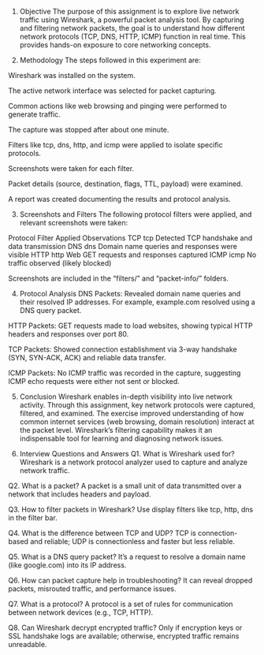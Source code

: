 1. Objective
The purpose of this assignment is to explore live network traffic using Wireshark, a powerful packet analysis tool. By capturing and filtering network packets, the goal is to understand how different network protocols (TCP, DNS, HTTP, ICMP) function in real time. This provides hands-on exposure to core networking concepts.

2. Methodology
The steps followed in this experiment are:

Wireshark was installed on the system.

The active network interface was selected for packet capturing.

Common actions like web browsing and pinging were performed to generate traffic.

The capture was stopped after about one minute.

Filters like tcp, dns, http, and icmp were applied to isolate specific protocols.

Screenshots were taken for each filter.

Packet details (source, destination, flags, TTL, payload) were examined.

A report was created documenting the results and protocol analysis.

3. Screenshots and Filters
The following protocol filters were applied, and relevant screenshots were taken:

Protocol	Filter Applied	Observations
TCP	tcp	Detected TCP handshake and data transmission
DNS	dns	Domain name queries and responses were visible
HTTP	http	Web GET requests and responses captured
ICMP	icmp	No traffic observed (likely blocked)

Screenshots are included in the “filters/” and “packet-info/” folders.

4. Protocol Analysis
DNS Packets: Revealed domain name queries and their resolved IP addresses. For example, example.com resolved using a DNS query packet.

HTTP Packets: GET requests made to load websites, showing typical HTTP headers and responses over port 80.

TCP Packets: Showed connection establishment via 3-way handshake (SYN, SYN-ACK, ACK) and reliable data transfer.

ICMP Packets: No ICMP traffic was recorded in the capture, suggesting ICMP echo requests were either not sent or blocked.

5. Conclusion
Wireshark enables in-depth visibility into live network activity. Through this assignment, key network protocols were captured, filtered, and examined. The exercise improved understanding of how common internet services (web browsing, domain resolution) interact at the packet level. Wireshark’s filtering capability makes it an indispensable tool for learning and diagnosing network issues.

6. Interview Questions and Answers
Q1. What is Wireshark used for?
Wireshark is a network protocol analyzer used to capture and analyze network traffic.

Q2. What is a packet?
A packet is a small unit of data transmitted over a network that includes headers and payload.

Q3. How to filter packets in Wireshark?
Use display filters like tcp, http, dns in the filter bar.

Q4. What is the difference between TCP and UDP?
TCP is connection-based and reliable; UDP is connectionless and faster but less reliable.

Q5. What is a DNS query packet?
It’s a request to resolve a domain name (like google.com) into its IP address.

Q6. How can packet capture help in troubleshooting?
It can reveal dropped packets, misrouted traffic, and performance issues.

Q7. What is a protocol?
A protocol is a set of rules for communication between network devices (e.g., TCP, HTTP).

Q8. Can Wireshark decrypt encrypted traffic?
Only if encryption keys or SSL handshake logs are available; otherwise, encrypted traffic remains unreadable.
